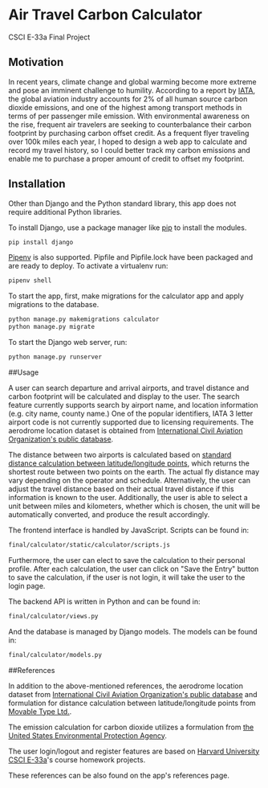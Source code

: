 # Air Travel Carbon Calculator 

CSCI E-33a Final Project 

## Motivation

In recent years, climate change and global warming become more extreme and pose an imminent challenge to humility. 
According to a report by [IATA](https://www.iata.org/contentassets/c4f9f0450212472b96dac114a06cc4fa/fact-sheet-climate-change.pdf), 
the global aviation industry accounts for 2% of all human source carbon dioxide emissions, and one of the highest among transport methods in terms of per passenger mile emission. 
With environmental awareness on the rise, frequent air travelers are seeking to counterbalance their carbon footprint by purchasing carbon offset credit. 
As a frequent flyer traveling over 100k miles each year, I hoped to design a web app to calculate and record my travel history, so I could better track my carbon emissions and enable me to purchase a proper amount of credit to offset my footprint.   

## Installation

Other than Django and the Python standard library, this app does not require additional Python libraries. 

To install Django, use a package manager like [pip](https://pip.pypa.io/en/stable/) to install the modules.

```bash
pip install django
```

[Pipenv](https://pipenv.pypa.io/en/latest/) is also supported. Pipfile and Pipfile.lock have been packaged and are ready to deploy. To activate a virtualenv run:

```bash
pipenv shell
```

To start the app, first, make migrations for the calculator app and apply migrations to the database.

```bash
python manage.py makemigrations calculator
python manage.py migrate
```

To start the Django web server, run:

```bash
python manage.py runserver
```

##Usage

A user can search departure and arrival airports, and travel distance and carbon footprint will be calculated and display to the user. 
The search feature currently supports search by airport name, and location information (e.g. city name, county name.) 
One of the popular identifiers, IATA 3 letter airport code is not currently supported due to licensing requirements.
The aerodrome location dataset is obtained from [International Civil Aviation Organization's public database](https://www.icao.int/safety/iStars/Pages/API-Data-Service.aspx).

The distance between two airports is calculated based on [standard distance calculation between latitude/longitude points](https://www.movable-type.co.uk/scripts/latlong.html), 
which returns the shortest route between two points on the earth. The actual fly distance may vary depending on the operator and schedule. 
Alternatively, the user can adjust the travel distance based on their actual travel distance if this information is known to the user. 
Additionally, the user is able to select a unit between miles and kilometers, whether which is chosen, the unit will be automatically converted, and produce the result accordingly. 

The frontend interface is handled by JavaScript. Scripts can be found in:

```bash
final/calculator/static/calculator/scripts.js
```

Furthermore, the user can elect to save the calculation to their personal profile. After each calculation, the user can click on "Save the Entry" button to save the calculation, 
if the user is not login, it will take the user to the login page. 

The backend API is written in Python and can be found in:

```bash
final/calculator/views.py
```

And the database is managed by Django models. The models can be found in:

```bash
final/calculator/models.py
```

##References

In addition to the above-mentioned references, the aerodrome location dataset from [International Civil Aviation Organization's public database](https://www.icao.int/safety/iStars/Pages/API-Data-Service.aspx)
and formulation for distance calculation between latitude/longitude points from [Movable Type Ltd.](https://www.movable-type.co.uk/scripts/latlong.html).

The emission calculation for carbon dioxide utilizes a formulation from [the United States Environmental Protection Agency](https://www.epa.gov/sites/production/files/2018-03/documents/emission-factors_mar_2018_0.pdf).

The user login/logout and register features are based on [Harvard University CSCI E-33a](https://cs50.harvard.edu/extension/web/2020/spring/)'s course homework projects.

These references can be also found on the app's references page. 